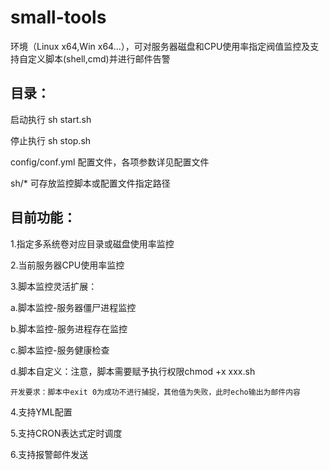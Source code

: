 # small-tools
环境（Linux x64,Win x64...），可对服务器磁盘和CPU使用率指定阀值监控及支持自定义脚本(shell,cmd)并进行邮件告警
## 目录：
启动执行 sh start.sh

停止执行 sh stop.sh

config/conf.yml 配置文件，各项参数详见配置文件

sh/* 可存放监控脚本或配置文件指定路径

## 目前功能：
1.指定多系统卷对应目录或磁盘使用率监控

2.当前服务器CPU使用率监控

3.脚本监控灵活扩展：

  a.脚本监控-服务器僵尸进程监控
  
  b.脚本监控-服务进程存在监控
  
  c.脚本监控-服务健康检查
  
  d.脚本自定义：注意，脚本需要赋予执行权限chmod +x xxx.sh
  
    开发要求：脚本中exit 0为成功不进行捕捉，其他值为失败，此时echo输出为邮件内容
    
4.支持YML配置

5.支持CRON表达式定时调度

6.支持报警邮件发送
